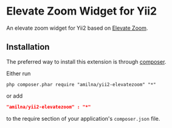 Elevate Zoom Widget for Yii2
========================
An elevate zoom widget for Yii2 based on [Elevate Zoom](http://www.elevateweb.co.uk/image-zoom).

Installation
------------
The preferred way to install this extension is through [composer](http://getcomposer.org/download/).

Either run

```
php composer.phar require "amilna/yii2-elevatezoom" "*"
```

or add

```json
"amilna/yii2-elevatezoom" : "*"
```
to the require section of your application's `composer.json` file.

